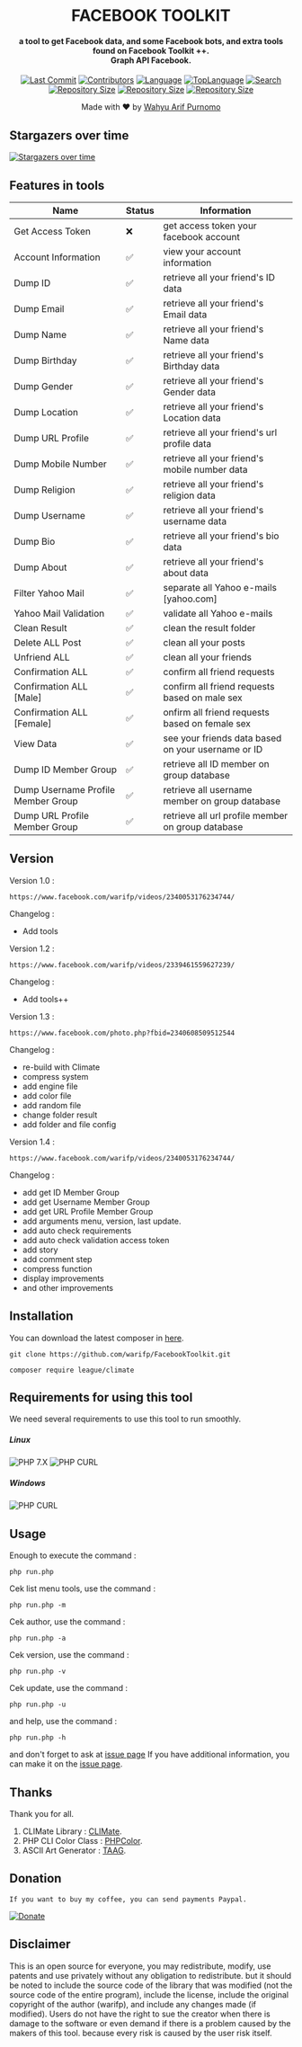 <H1 align="center">
FACEBOOK TOOLKIT
</H1>
<H4 align="center">
a tool to get Facebook data, and some Facebook bots, and extra tools found on Facebook Toolkit ++.</br>
Graph API Facebook.</br>
</H4>
<p align="center">
<a href="https://github.com/warifp"><img alt="Last Commit" src="https://img.shields.io/github/last-commit/warifp/FacebookToolkit.svg"/></a>
<a href="https://github.com/warifp"><img alt="Contributors" src="https://img.shields.io/github/contributors/warifp/FacebookToolkit.svg"/></a>
<a href="https://github.com/warifp"><img alt="Language" src="https://img.shields.io/github/languages/count/warifp/FacebookToolkit.svg"/></a>
<a href="https://github.com/warifp"><img alt="TopLanguage" src="https://img.shields.io/github/languages/top/warifp/FacebookToolkit.svg"/></a>
<a href="https://github.com/warifp"><img alt="Search" src="https://img.shields.io/github/search/warifp/FacebookToolkit/facebook.svg"/></a>
</br>
<a href="https://github.com/warifp"><img alt="Repository Size" src="https://img.shields.io/github/repo-size/warifp/FacebookToolkit.svg"/></a>
<a href="https://github.com/warifp"><img alt="Repository Size" src="https://img.shields.io/github/forks/warifp/FacebookToolkit.svg"/></a>
<a href="https://github.com/warifp"><img alt="Repository Size" src="https://img.shields.io/github/stars/warifp/FacebookToolkit.svg"/></a>
</p>

<p align="center">
Made with ❤️ by <a href="https://github.com/warifp">Wahyu Arif Purnomo</a>
</p>

## Stargazers over time

[![Stargazers over time](https://starchart.cc/warifp/starcharts.svg)](https://starchart.cc/warifp/starcharts)

## Features in tools

| Name                              | Status             | Information |
|-----------------------------------|--------------------|--------------|
| Get Access Token                  | :x:                | get access token your facebook account     |
| Account Information               | :white_check_mark: | view your account information     |
| Dump ID                           | :white_check_mark: | retrieve all your friend's ID data     |
| Dump Email                        | :white_check_mark: | retrieve all your friend's Email data     |
| Dump Name                         | :white_check_mark: | retrieve all your friend's Name data     |
| Dump Birthday                     | :white_check_mark: | retrieve all your friend's Birthday data          |
| Dump Gender                       | :white_check_mark: | retrieve all your friend's Gender data          |
| Dump Location                     | :white_check_mark: | retrieve all your friend's Location data     |
| Dump URL Profile                  | :white_check_mark: | retrieve all your friend's url profile data     |
| Dump Mobile Number                | :white_check_mark: | retrieve all your friend's mobile number data     |
| Dump Religion                     | :white_check_mark: | retrieve all your friend's religion data     |
| Dump Username                     | :white_check_mark: | retrieve all your friend's username data     |
| Dump Bio                          | :white_check_mark: | retrieve all your friend's bio data     |
| Dump About                        | :white_check_mark: | retrieve all your friend's about data     |
| Filter Yahoo Mail                 | :white_check_mark: | separate all Yahoo e-mails [yahoo.com]     |
| Yahoo Mail Validation             | :white_check_mark: | validate all Yahoo e-mails        |
| Clean Result                      | :white_check_mark: | clean the result folder     |
| Delete ALL Post                   | :white_check_mark: | clean all your posts     |
| Unfriend ALL                      | :white_check_mark: | clean all your friends    |
| Confirmation ALL                  | :white_check_mark: | confirm all friend requests     |
| Confirmation ALL [Male]           | :white_check_mark: | confirm all friend requests based on male sex     |
| Confirmation ALL [Female]         | :white_check_mark: | onfirm all friend requests based on female sex     |
| View Data                         | :white_check_mark: | see your friends data based on your username or ID     |
| Dump ID Member Group              | :white_check_mark: | retrieve all ID member on group database     |
| Dump Username Profile Member Group| :white_check_mark: | retrieve all username member on group database     |
| Dump URL Profile Member Group     | :white_check_mark: | retrieve all url profile member on group database     |


## Version 

Version 1.0 :

    https://www.facebook.com/warifp/videos/2340053176234744/
    
  Changelog :
  - Add tools


Version 1.2 :

    https://www.facebook.com/warifp/videos/2339461559627239/
    
  Changelog :
  - Add tools++
    
    
Version 1.3 :

    https://www.facebook.com/photo.php?fbid=2340608509512544

  Changelog : 
- re-build with Climate
- compress system
- add engine file
- add color file
- add random file
- change folder result
- add folder and file config


Version 1.4 :

    https://www.facebook.com/warifp/videos/2340053176234744/
 
  Changelog :
- add get ID Member Group
- add get Username Member Group
- add get URL Profile Member Group
- add arguments menu, version, last update.
- add auto check requirements
- add auto check validation access token
- add story
- add comment step
- compress function
- display improvements
- and other improvements


## Installation 

You can download the latest composer in [here](https://getcomposer.org/download/).


    git clone https://github.com/warifp/FacebookToolkit.git

    composer require league/climate


## Requirements for using this tool

We need several requirements to use this tool to run smoothly.

##### Linux
![PHP 7.X](https://img.shields.io/badge/PHP-7.X-success.svg "PHP 7.X")
![PHP CURL](https://img.shields.io/badge/PHP%20CURL-ALL-success.svg "PHP CURL")
##### Windows
![PHP CURL](https://img.shields.io/badge/XAMPP-7.3.5-success.svg "XAMPP 7.X")

    
Usage
----

Enough to execute the command :

    php run.php

Cek list menu tools, use the command : 
    
    php run.php -m

Cek author, use the command : 
    
    php run.php -a

Cek version, use the command : 
    
    php run.php -v

Cek update, use the command : 
    
    php run.php -u

and help, use the command : 
    
    php run.php -h

and don't forget to ask at [issue page](https://github.com/warifp/FacebookToolkit/issues)
If you have additional information, you can make it on the [issue page](https://github.com/radenvodka/Recsech/issues).

## Thanks

Thank you for all.

1. CLIMate Library : [CLIMate](https://github.com/radenvodka/Recsech/issues).
2. PHP CLI Color Class : [PHPColor](https://www.if-not-true-then-false.com/2010/php-class-for-coloring-php-command-line-cli-scripts-output-php-output-colorizing-using-bash-shell-colors/).
3. ASCII Art Generator : [TAAG](http://patorjk.com/software/taag).


## Donation 

    If you want to buy my coffee, you can send payments Paypal.

[![Donate](https://img.shields.io/badge/Donate-PayPal-green.svg)](https://paypal.me/wahyuarifpurnomo)

## Disclaimer

This is an open source for everyone, you may redistribute, modify, use patents and use privately without any obligation to redistribute. but it should be noted to include the source code of the library that was modified (not the source code of the entire program), include the license, include the original copyright of the author (warifp), and include any changes made (if modified). Users do not have the right to sue the creator when there is damage to the software or even demand if there is a problem caused by the makers of this tool. because every risk is caused by the user risk itself.
